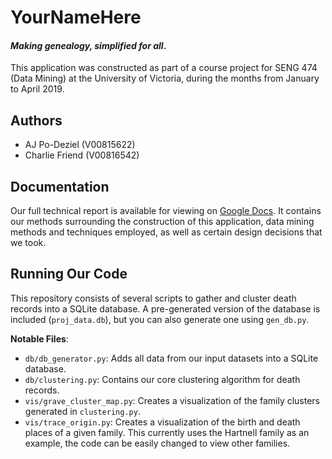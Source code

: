 # YourNameHere
#### _Making genealogy, simplified for all_.

This application was constructed as part of a course project for SENG 474 (Data Mining)
at the University of Victoria, during the months from January to April 2019.

## Authors
* AJ Po-Deziel (V00815622)
* Charlie Friend (V00816542)

## Documentation
Our full technical report is available for viewing on [Google Docs](https://docs.google.com/document/d/19MDuBIBiprdEkjVKmGyASPpxfbHw2RC0aF55ljVxJ8A/edit?usp=sharing).
It contains our methods surrounding the construction of this application, data mining methods
and techniques employed, as well as certain design decisions that we took.

## Running Our Code

This repository consists of several scripts to gather and cluster death records into a SQLite database. A pre-generated
version of the database is included (`proj_data.db`), but you can also generate one using `gen_db.py`.

**Notable Files**:
* `db/db_generator.py`: Adds all data from our input datasets into a SQLite database.
* `db/clustering.py`: Contains our core clustering algorithm for death records.
* `vis/grave_cluster_map.py`: Creates a visualization of the family clusters generated in `clustering.py`.
* `vis/trace_origin.py`: Creates a visualization of the birth and death places of a given family. This currently
uses the Hartnell family as an example, the code can be easily changed to view other families.
